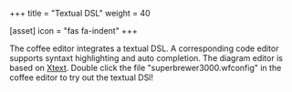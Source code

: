 +++
title = "Textual DSL"
weight = 40

[asset]
  icon = "fas fa-indent"
+++

The coffee editor integrates a textual DSL. A corresponding code editor supports syntaxt highlighting and auto completion. The diagram editor is based on [Xtext](https://www.eclipse.org/Xtext/). Double click the file "superbrewer3000.wfconfig" in the coffee editor to try out the textual DSl!
